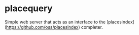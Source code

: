 placequery
==========
Simple web server that acts as an interface to the [placesindex] (https://github.com/oss/placesindex) completer.
